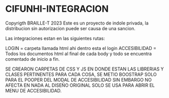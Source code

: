 # CIFUNHI-INTEGRACION
Copyrigth BRAILLE-T 2023
Este es un proyecto de indole privada, la distribucion sin autorizacion puede ser causa de una sancion.

Las integraciones estan en las siguientes rutas:

LOGIN = carpeta llamada html ahi dentro esta el login
ACCESIBILIDAD = Todos los documentos html al final de cada body y todo se encuentra comentado de inicio a fin.

SE CREARON CARPETAS DE CSS Y JS EN DONDE ESTAN LAS LIBRERIAS Y CLASES PERTINENTES PARA CADA COSA, SE METIO BOOSTRAP SOLO PARA EL POOPER DEL MODAL DE ACCESIBILIDAD SIN EMBARGO NO AFECTA EN NADA AL DISEÑO ORIGINAL SOLO SE USA PARA ABRIR EL MENU DE ACCESIBILIDAD.
